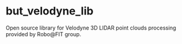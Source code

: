 # but_velodyne_lib
Open source library for Velodyne 3D LIDAR point clouds processing provided by Robo@FIT group.
